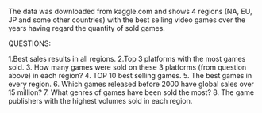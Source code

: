 The data was downloaded from kaggle.com and shows 4 regions (NA, EU, JP and some other countries) with the best selling video games over the years 
having regard the quantity of sold games.

QUESTIONS: 

1.Best sales results in all regions.
2.Top 3 platforms with the most games sold.
3. How many games were sold on these 3 platforms (from question above) in each region?
4. TOP 10 best selling games.
5. The best games in every region.
6. Which games released before 2000 have global sales over 15 million?
7. What genres of games have been sold the most?
8. The game publishers with the highest volumes sold in each region.

